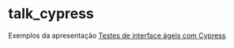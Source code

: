 # talk_cypress
Exemplos da apresentação [Testes de interface ágeis com Cypress](https://slides.com/alvarocamillont/cypress#/)
